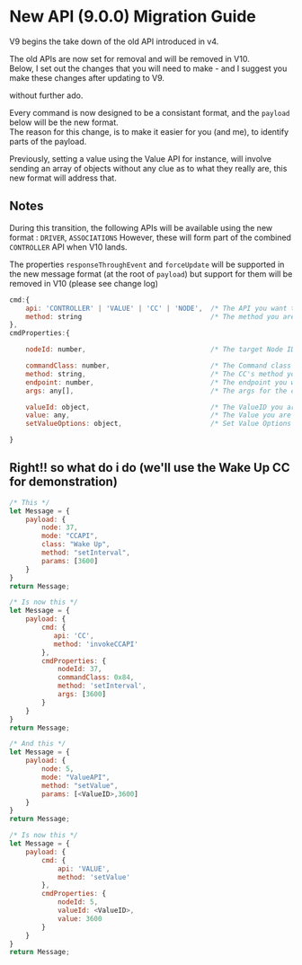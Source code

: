 # New API (9.0.0) Migration Guide

V9 begins the take down of the old API introduced in v4.

The old APIs are now set for removal and will be removed in V10.  
Below, I set out the changes that you will need to make - and I suggest you make these changes after updating to V9.

without further ado.

Every command is now designed to be a consistant format, and the  `payload` below will be the new format.  
The reason for this change, is to make it easier for you (and me), to identify parts of the payload.

Previously, setting a value using the Value API for instance, will involve sending an array of objects without any clue as to what they really are, this new format will address that.



## Notes

During this transition, the following APIs will be available using the new format : `DRIVER`, `ASSOCIATIONS`
However, these will form part of the combined `CONTROLLER` API when V10 lands.

The properties `responseThroughEvent` and `forceUpdate` will be supported in the new message format (at the root of `payload`)
but support for them will be removed in V10 (please see change log)


```javascript
cmd:{
    api: 'CONTROLLER' | 'VALUE' | 'CC' | 'NODE',  /* The API you want to use  */
    method: string                                /* The method you are executing on this API  */
},
cmdProperties:{

    nodeId: number,                               /* The target Node ID */

    commandClass: number,                         /* The Command class ID (CC API) */
    method: string,                               /* The CC's method you want to execute (CC API) */    
    endpoint: number,                             /* The endpoint you wish to target (CC API) */
    args: any[],                                  /* The args for the command you are calling (CC API, CONTROLLER, NODE) */

    valueId: object,                              /* The ValueID you are targeting (VALUE API) */
    value: any,                                   /* The Value you are providing (VALUE API) */
    setValueOptions: object,                      /* Set Value Options (VALUE API) */

}
```

## Right!! so what do i do (we'll use the Wake Up CC for demonstration)
```javascript
/* This */
let Message = {
    payload: {
        node: 37,
        mode: "CCAPI",
        class: "Wake Up",
        method: "setInterval",
        params: [3600]
    }
}
return Message;

/* Is now this */
let Message = {
    payload: {
        cmd: {
           api: 'CC',
           method: 'invokeCCAPI'
        },
        cmdProperties: {
            nodeId: 37,
            commandClass: 0x84,
            method: 'setInterval',
            args: [3600]
        }
    }
}
return Message;
```

```javascript
/* And this */
let Message = {
    payload: {
        node: 5,
        mode: "ValueAPI",
        method: "setValue",
        params: [<ValueID>,3600]
    }
}
return Message;

/* Is now this */
let Message = {
    payload: {
        cmd: {
            api: 'VALUE',
            method: 'setValue'
        },
        cmdProperties: {
            nodeId: 5,
            valueId: <ValueID>,
            value: 3600
        }
    }
}
return Message;
```


